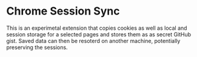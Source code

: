 # Chrome Session Sync

This is an experimetal extension that copies cookies as well as local and session storage for a selected pages and stores them as as secret GitHub gist. Saved data can then be resoterd on another machine, potentially preserving the sessions.

